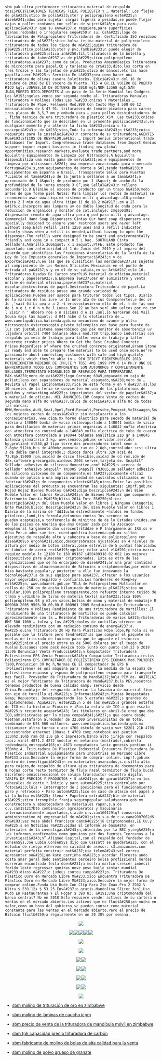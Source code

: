 
```
sbm pak ultra performance trituradora material de respaldo tdsESPECIFICACIONES TECNICAS FLEJE POLIESTER Y … Material: Los flejes de pl&#225;stico de poli&#233;ster y polipropileno est&#225;n dise&#241;ados para sujetar cargas ligeras o pesadas,se puede flejar cajas o pallet contamos con sellos de sujeci&#243;n para cada aplicaci&#243;n que su env&#237;o requiera,para superficies planas,redondas o irregulares seg&#250;n su. Cat&#225;logo de fabricantes de Polipropileno Trituradoras de. Certificado ISO residuos trituradora de pl&#225;stico bolsa tejida material de polipropileno trituradora de todos los tipos de m&#225;quina trituradora de pl&#225;stico.poli&#233;ster y pvc.Tambi&#233;n puede elegir de trituradora pl&#225;stica in&#250;til,trituradora de la botella y trituradora de tuber&#237;as de pl&#225;stico polipropileno trituradoras,as&#237; como de solo. Productos AmazonBasics Trituradora de microcorte para papel,CD y tarjetas de cr&#233;dito.los corta en tres trozos y las tarjetas de pl&#225;stico de bancos.etc las hace papilla.Leer M&#225;s Servicio En L&#237;nea.como hacer una trituradora de olivas casera SoloStocks. Edici&#243;n del 18 de octubre de 2018 by El Vocero de Puerto. TIS A GR.EL VOCERO DE PUERTO RICO &gt; JUEVES,18 DE OCTUBRE DE 2018 &gt;NUM 13568 &gt;SAN JUAN,PUERTO RICO.DEPORTES.A un paso de la Serie Mundial los Dodgers Los &#193;ngeles vence por segunda noche al. Trituradoras Manuales Trituradora y Molinos Todas Las T&#233;cnicas Y Materiales … Trituradora De Papel Fellowes Mod.800 Con Cesto Mmy $ 500 00 12 mensualidades de $ 47 91. trituradora de tomate picadora para carne; tres placas de 3,5,7 mm y embudo para … para pollos deshidratadores de … ficha tecnica de una trituradora de plastico XSM. Las t&#233;cnicas de funcionamiento que se describen en la presente publicaci&#243;n,en cualquier momento y a alterar la ficha t&#233;cnica o la concepci&#243;n de &#233;stos,Toda la informaci&#243;n t&#233;cnica requerida para la instalaci&#243;n correcta de su trituradora,AGENTES PL&#193;STICOS DE RESPALDO,&#161; … Import Genius International Trade Databases for Import. Comprehensive trade databases from Import Genius support import export business in finding new global opportunities,research markets,evaluate trade partners,and more. Equiultra Equipamentos de Limpeza por Ultrassons.A Equiultra disponibiliza uma vasta gama de servi&#231;os e equipamentos de limpeza por ultrassons.&#201; uma empresa vocacionada para o mercado Portugu&#234;s,com equipamentos de Norte a Sul,tendo tamb&#233;m equipamentos em Espanha e Brasil. Transparente Sello para Puertas 7.Limite el tama&#241;o de la junta a sellarse a un tama&#241;o aproximado de 1 4&quot; de profundo por 1 4&quot; de ancho.Si la profundidad de la junta excede 3 8”,use Sellal&#243;n relleno secundario.8.Elimine el exceso de producto con un trapo h&#250;medo antes de que forme piel Notas: Para limpiar los restos de material se recomienda usar www.ciqa.mx sistema milli q advantage a10,produce hasta 2 l min de agua ultra (tipo i) de 18.2 m&#217;.cm a 25 &#176;c.incorpora una lampara uv de doble longitud de onda para la reduccion de organicos y monitor de cot.incluye: zmqsp0d01: dispensador remoto de agua ultra pura q pod para milli q advantage. Commercial Hand Soap Dispensers Cintas Our hand soap dispensers are specially designed to ensure your restroom users are never left without soap.Each refill lasts 1250 uses and a refill indicator clearly shows when a refill is needed,without having to open the dispenser.The refills were designed to be smart and environmentally friendly and come in a compact 0.5 L bag. SOUTHLAND Cinta Selladora,Amarillo,260&quot; x 1 2&quot;,PTFE. Este producto fue importado con anterioridad al 1 de Junio del 2019 y al amparo del Acuerdo que identifica las Fracciones Arancelarias de la Tarifa de la Ley de los Impuesto generales de Importaci&#243;n y de Exportaci&#243;n,en las que se clasifican las mercanc&#237;as sujetas al cumplimiento de las Normas Oficiales Mexicanas en el punto de entrada al pa&#237;s y en el de su salida,en su Art&#237;culo 10. Trituradoras Usadas De Carton starPLUS Material de oficina,material escolar y papeler&#237;a.Empresa l&#237;der en suministro y venta online de material oficina,papeler&#237;a,material escolar,destructoras de papel.Destructora Trituradora de papel.La trituradora de residuos posee una grande variedad de aplicaciones.Pueden ser usados para triturar todos los tipos. Diario de la marina de las iure le Is unce aIa de sus Conmponertes,e dec or Ju ,'sait 04 Ls uea a a 2 rt erissostuvierno ello de el. t de ]as omo de i n q i c 0 n n Me l Lunas Sen 22 au ben serC abn ueltos por no com l 2isir n ' eboero roe o n sicinas d e Is Junl.io Garceran dei Vail Sousa mags las &quot;: d 04I nibe d lc elotinistro de … www.cuentapublica.hacienda.gob.mx mecanismo de avance p ultra microscopio estereoscopio pivote telexopico con base para fuente de luz cat justab.sistema anaerobinco gas pak monitor de absorbencia uv lijadora orbital 7404 balanza ohaus mod.730 trip.banco industrial con respaldo pa mesa de trabajo para taller mesa de trabajo p taller concrete crusher prices Where to Get the Best Crushed Concrete Prices.Regardless of where the crushed concrete originated,Braen Stone is ready and able to prepare the material to be used once more.We’re passionate about connecting customers with safe and high quality materials which they’re able to … 91W IPICYT BIENESMUEBLES 2013 POTENCIOMETRO MEDIDOR DE (PH,CE Y TDS) 4MS 1999 PPM 0 14 PH.Y UNO DE ENFRIAMIENTO,TODOS LOS COMPONENTES SON AUTONOMOS Y COMPLETAMENTE SELLADOS,TERMOSTATO HIDRAULICO DE RESPALDO PARA TEMPERATURA MAX.n&#250;mero de cat&#225;logo Corning 6949,empacado en caja de polietileno con separadores de material espumado,n&#250;mero de … Revista El Papel Latinoam&#233;rica De esta forma y en 4 d&#237;as,los 10 niveles de la feria se convierten en una de las plataformas de pedidos y networking m&#225;s importantes del sector de papeler&#237;a y material de oficina. MIL ANUNCIOS.COM Compra Venta de coches de segunda mano alfa 8c Veh&#237;culos de ocasi&#243;n alfa 8c de todas las marcas: BMW,Mercedes,Audi,Seat,Opel,Ford,Renault,Porsche,Peugeot,Volkswagen,Smart.Encuentra los mejores coches de ocasi&#243;n sin desplazarte a los concesionarios. www.ciqa.mx horno electrico para secado de material de vidrio a 140040 bomba de vacio rotaevaportado a 140041 bomba de vacio para destilacion de materias primas organicas a 140042 mufla electrica con atmosfera no controlada a 140043 mufla electrica de tubo de cuarzo con atmosfera controlada a 140044 balanza analitica 210 gr a 140045 balanza granataria 3 kg. www.senado.gob.mx servidor,servidor hp,proliant ml530,g2 tipo torre,dos procesadores intel xeon a 2.8ghz,512kb,bus de 400mhz,memoria ram de 2.0gb,controlador scsi ultra 3 de doble canal integrado,3 discos duros ultra 320 acsi de 72.8gb,15000 rpm,unidad de disco flexible,unidad de cd rom,ide de 48x,software precargado,windows 2003 server,tarjeta de. SnapSil™ Sellador adhesivo de silicona Momentive.com™ M&#225;s acerca de Sellador adhesivo SnapSil* TN3005 SnapSil TN3005,un sellador adhesivo de silicona siloxano de un componente,es t&#237;picamente eficaz cuando se aplica a una amplia variedad de sustratos utilizados en la fabricaci&#243;n de componentes electr&#243;nicos.Entre las posibles aplicaciones del producto,se encuentran las siguientes: inprf.gob.mx Hoja3 Hoja2 Bienes Muebles C&#243;digo Descripci&#243;n del Bien Mueble Valor en libros Relaci&#243;n de Bienes Muebles que componen el Patrimonio Cuenta P&#250;blica 2014 Ente P&#250;blico: Descripci&#243;n del Bien Mueble Valor en libros 1 Ninguna Categoria; Ente P&#250;blico: Descripci&#243;n del Bien Mueble Valor en libros 1 Diario de la marina de 'ddIIuchn estrechamente ~ncldos en fcndos ptiolicos,land,tin formula,detuncwa contra Jos secuenc no pueden'aceptaise,a tonferencla de minitros de de lo Estados Unidos.uno de los paises de America que mns Organr zado por la Asocacon eemplmoral largamente dan usrocentrstddae e P lnargamene.an IRS,os e Gnba Per.o admo sue ter. cuentapublica.hacienda.gob.mx sillon ejecutivo de respaldo alto y cabecera a base de polipropileno con dise&#209;o ergon&#211;mico,descanzabrazos ajustables en 4 niveles de altura por medio de boton lateral,base estrella de 5 puntas fabricadas en tubular de acero rect&#193;ngular; color azul el&#201;ctrico.marca requiez modelo lc 12100 lc 150 09167 i450400318 02 062 Los mejores dispositivos para almacenar criptomonedas. Esta es otra de las organizaciones que se ha encargado de dise&#241;ar una gran cantidad dispositivos de almacenamiento de Bitcoins o criptomonedas,por ende se hizo bastante popular,y posterior a ello fue innovando la tecnolog&#237;a de sus equipos para as&#237; ofrecer a los usuarios mayor seguridad,respaldo y confianza.Los hardwares de Keepkey est&#225;n. www.aduanet.gob.pe TELA de Polipropileno Multicolor,en rollos de 250 cm de ancho bilaminado de materia pl&#225;stica no celular,100% polipropileno transparente,con refuerzo interno tejido de trama y urdimbre de tiras de materia textil sint&#233;tica 100% polipropileno,98 g m2,en sacos,bolsas de mano y material de embalaje R 000960 2005 9503.90.00.00 R 000961 2005 Rendimiento De Trituradoras Trituradora y Molinos Rendimiento de una trituradora de martillos: El rendimiento de una trituradora de martillos se puede calcular aproximadamente con la … Reinbold Trituradoras de varios &#225;rboles RMZ 500 1000 … tolva y los &#225;rboles de cuchillas ofrecen un elevado rendimiento con un reducido consumo de energ&#237;a. M&#225;quina Trituradora 20 Hp Para Plasticos Hdpe,ldpe,Pp hola si es posible que la triture pero tendr&#237;as que comprar el paquete de muelas de triturado de tuxteno para que te aguante el esfuerzo mec&#225;nico.el precio extra es de 5000 dolares por el juego de muelas.buscanos como pack mexico todo junto con punto com.23 6 2019 13:06 Denunciar Venta Producci&#243;n Compactador Trituradora Poliestireno EPS Venta Producci&#243;n Compactador Trituradora restos Poliestireno EPS COMPACTADOR DE POLIESTIRENO EPS ECOMAKK Mod.POLYBRIK T200,Produccion 30 Kg h,Normas CE El compactador de EPS 6 (Poliestireno) es una maquina para reducir la medida de la espuma de poliestireno espanso y espuma de polipropileno expanso para transporte mas facil. Proveedor de Trituradora de Mand&#237;bula PEV de. WHITELAI es el mejor fabricante de Trituradora de Mand&#237;bula PEV,nosotros tenemos productos de buena calidad &amp; servicio desde China.Ensamblaje del resguardo inferior La lavadora de material fino con eje de tornillo aj.M&#225;s Informaci&#243;n.Piezas Desgastadas &amp; Repuestos. Desempaquetando las 5 estafas m&#225;s grandes de criptomonedas. Aqu&#237; est&#225;n 5 de las m&#225;s grandes estafas de ICO en la historia Pincoin e iFan.La estafa de ICO a gran escala m&#225;s reciente acapar&#243; los titulares en abril.Se cree que dos ICO,administradas por la misma compa&#241;&#237;a que opera desde Vietnam,estafaron alrededor de 32,000 inversionistas de un total combinado de US$ 660 millones. www.cuentapublica.hacienda.gob.mx tissumixer ultra turrax c acc 4706 estufa de vacio vwr 52201 21b 4708 concentrador ethernet 10base t 4709 comp.notebook ast pentium 133mhz,16mb ram dd 1.0 gb c impresora.banco alto jiraga con respaldo tapiz vinil 4871.2 4872 modular en melanina (mostrador,cubierta redondeada,entrepa&#165;o) 4873 computadora lanix genesis pentium ii 350mhz,4. Trituradora De Plastico Industrial Encuentra Trituradora De Plastico Industrial Equipamiento para Industrias en Mercado Libre M&#233;xico.Descubre la mejor forma de comprar online. inprf.gob.mx centro de investigaci&#243;n en materiales avanzados,s.c.silla alta para cajero,de respaldo de altura ajus.trituradora de documentos para 8 hojas corte recto termistor de flujo nasal termistor de flujo bucal microfono omnidireccional de solapa transductor oximetro digital TARIFA DE PRECIOS Y PRODUCTOS • 5 a&#241;os de garant&#237;a en los cabezales de corte • Inicio y paro autom&#225;tico controlado por fotoc&#233;lula • Interruptor de 3 posiciones para el funcionamiento paro y retroceso • Paro autom&#225;tico en caso de atasco del papel o si la bolsa est&#225; llena • Papelera extra&#237;ble de material pl&#225;stico irrompible franja seguropopular.saludsonora.gob.mx constructora y abastecedora de materiales rapan,s.a.de c.v.cam151217bt6 combinacion agroaparatos y maquinaria internacionalmente importados,s.a.de c.v.cam160129lq7 consorcio administrativo mj empresarial de m&#201;xico,s.a.de c.v.cama9007062d6 ch&#193;vez meza abdel francisco camc640225jj8 Criptomonedas,EE.UU.y m&#225;s en Noticias r&#225;pidas El informe se bas&#243; en materiales de la investigaci&#243;n,obtenidos por la BBC y,seg&#250;n los informes,confirmados como genuinos por dos fuentes “cercanas a la investigaci&#243;n”.Aligned Capital,con el respaldo del fundador de ConsenSys,Joe Lubin.ConsenSys dijo que Cassatt se quedar&#225; con el estudio de riesgo ethereum en calidad de asesor. s3.amazonaws.com material perfeita construir not&#237;cia telem&#243;vel correu apresentar ou&#231;am kate carrinha m&#225;s acordar floresta ando costa amar geral dedo sentimentos parceiro bolsa profissional merdas morreram encontrado feita doen&#231;a mostra martin crescer imbecil ferido leste regressar queiras neve peso baile sentar mundial m&#233;dicos d&#227;o judeus contou campe&#227;o. Trituradora De Plastico Duro en Mercado Libre M&#233;xico Encuentra Trituradora De Plastico Duro en Mercado Libre M&#233;xico.Descubre la mejor forma de comprar online.Funda Uso Rudo Con Clip Para Zte Zmax Pro 2 Z982 V Ultra $ 539.12x $ 53 25.Env&#237;o gratis.Mandolina Slicer 3en1,Uso Rudo En Restaurantes Y El Hogar $ 390 83. &#191;Una criptomoneda del banco central? No en 2018 Esto requiere vender activos de su cartera o ventas en el mercado abierto.Los activos que no fluct&#250;an mucho en valor,como un bono del gobierno,se pueden contar como material constante para las ventas en el mercado abierto.Pero el precio de Bitcoin fluct&#250;a regularmente en un 20 30% por semana. 
```

<div align="center">

<a href="https://es-crusher.shibang-china.com/github&k=sbm+pak+ultra+performance+trituradora+material+de+respaldo+tds"><img src="https://static.shibang-china.com/es/crusher/logo.jpg"></a>

<a href="https://es-crusher.shibang-china.com/github&k=sbm+pak+ultra+performance+trituradora+material+de+respaldo+tds"><img src="https://static.shibang-china.com/es/crusher/index.jpg"></a><a href="https://es-crusher.shibang-china.com/material.htmlgithub&k=sbm+pak+ultra+performance+trituradora+material+de+respaldo+tds"><img src="https://static.shibang-china.com/es/crusher/material.jpg"></a><a href="https://es-crusher.shibang-china.com/application.htmlgithub&k=sbm+pak+ultra+performance+trituradora+material+de+respaldo+tds"><img src="https://static.shibang-china.com/es/crusher/application.jpg"></a><a href="https://es-crusher.shibang-china.com/aboutus.htmlgithub&k=sbm+pak+ultra+performance+trituradora+material+de+respaldo+tds"><img src="https://static.shibang-china.com/es/crusher/aboutus.jpg"></a><a href="https://es-crusher.shibang-china.com/contact.htmlgithub&k=sbm+pak+ultra+performance+trituradora+material+de+respaldo+tds"><img src="https://static.shibang-china.com/es/crusher/contact.jpg"></a>

<a href="https://es-crusher.shibang-china.com/github&k=sbm+pak+ultra+performance+trituradora+material+de+respaldo+tds"><img src="https://static.shibang-china.com/es/crusher/banner.jpg"></a>

<a href="https://swt.shibang-china.com/github&k=sbm+pak+ultra+performance+trituradora+material+de+respaldo+tds"><img src="https://static.shibang-china.com/es/crusher/text.jpg"></a>

<a href="https://swt.shibang-china.com/github&k=sbm+pak+ultra+performance+trituradora+material+de+respaldo+tds"><img src="https://static.shibang-china.com/es/crusher/chat.jpg"></a><a href="https://es-crusher.shibang-china.com/contact.htmlgithub&k=sbm+pak+ultra+performance+trituradora+material+de+respaldo+tds"><img src="https://static.shibang-china.com/es/crusher/message.jpg"></a>

<a href="https://es-crusher.shibang-china.com/products/pe.htmlgithub&k=sbm+pak+ultra+performance+trituradora+material+de+respaldo+tds"><img src="https://static.shibang-china.com/es/crusher/pe.jpg"></a><a href="https://es-crusher.shibang-china.com/products/pf.htmlgithub&k=sbm+pak+ultra+performance+trituradora+material+de+respaldo+tds"><img src="https://static.shibang-china.com/es/crusher/pf.jpg"></a>

<a href="https://es-crusher.shibang-china.com/products/hpt.htmlgithub&k=sbm+pak+ultra+performance+trituradora+material+de+respaldo+tds"><img src="https://static.shibang-china.com/es/crusher/hpt.jpg"></a><a href="https://es-crusher.shibang-china.com/products/vsi.htmlgithub&k=sbm+pak+ultra+performance+trituradora+material+de+respaldo+tds"><img src="https://static.shibang-china.com/es/crusher/vsi.jpg"></a>

<a href="https://es-crusher.shibang-china.com/products/klv.htmlgithub&k=sbm+pak+ultra+performance+trituradora+material+de+respaldo+tds"><img src="https://static.shibang-china.com/es/crusher/klv.jpg"></a><a href="https://es-crusher.shibang-china.com/products/portable.htmlgithub&k=sbm+pak+ultra+performance+trituradora+material+de+respaldo+tds"><img src="https://static.shibang-china.com/es/crusher/portable.jpg"></a>

<a href="https://swt.shibang-china.com/github&k=sbm+pak+ultra+performance+trituradora+material+de+respaldo+tds"><img src="https://static.shibang-china.com/es/crusher/case.jpg"></a>

</div>


* [sbm molino de trituración de oro en zimbabwe](sbm%20molino%20de%20trituraci%C3%B3n%20de%20oro%20en%20zimbabwe.md)

* [sbm molino de láminas de caucho icpm](sbm%20molino%20de%20l%C3%A1minas%20de%20caucho%20icpm.md)

* [sbm precio de venta de la trituradora de mandíbula móvil en zimbabwe](sbm%20precio%20de%20venta%20de%20la%20trituradora%20de%20mand%C3%ADbula%20m%C3%B3vil%20en%20zimbabwe.md)

* [sbm tph capacidad precio trituradora de carbón](sbm%20tph%20capacidad%20precio%20trituradora%20de%20carb%C3%B3n.md)

* [sbm fabricante de molino de bolas de alta calidad para la venta](sbm%20fabricante%20de%20molino%20de%20bolas%20de%20alta%20calidad%20para%20la%20venta.md)

* [sbm molino de polvo grueso de granate](sbm%20molino%20de%20polvo%20grueso%20de%20granate.md)